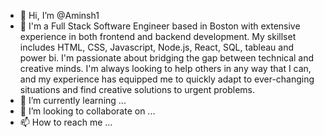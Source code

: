 - 👋 Hi, I’m @Aminsh1
- 👀 I'm a Full Stack Software Engineer based in Boston with extensive experience in both frontend and backend development. My skillset includes HTML, CSS, Javascript, Node.js, React, SQL, tableau and power bi. I'm passionate about bridging the gap between technical and creative minds. I'm always looking to help others in any way that I can, and my experience has equipped me to quickly adapt to ever-changing situations and find creative solutions to urgent problems. 
- 🌱 I’m currently learning ...
- 💞️ I’m looking to collaborate on ...
- 📫 How to reach me ...

<!---
Aminsh1/Aminsh1 is a ✨ special ✨ repository because its `README.md` (this file) appears on your GitHub profile.
You can click the Preview link to take a look at your changes.
--->
